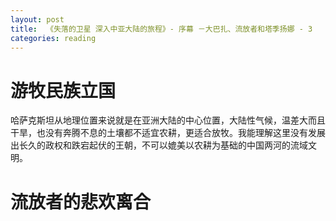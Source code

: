 ```yaml
---
layout: post
title:  《失落的卫星 深入中亚大陆的旅程》- 序幕 －大巴扎、流放者和塔季扬娜 - 3
categories: reading
---
```


# 游牧民族立国

哈萨克斯坦从地理位置来说就是在亚洲大陆的中心位置，大陆性气候，温差大而且干旱，也没有奔腾不息的土壤都不适宜农耕，更适合放牧。我能理解这里没有发展出长久的政权和跌宕起伏的王朝，不可以媲美以农耕为基础的中国两河的流域文明。

# 流放者的悲欢离合

<!--stackedit_data:
eyJoaXN0b3J5IjpbLTM1ODMyNjAwNiwtMTEzMTk5ODU3Ml19
-->